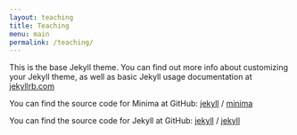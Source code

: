 ```yaml
---
layout: teaching
title: Teaching
menu: main
permalink: /teaching/
---
```


This is the base Jekyll theme. You can find out more info about customizing your Jekyll theme, as well as basic Jekyll usage documentation at [jekyllrb.com](https://jekyllrb.com/)

You can find the source code for Minima at GitHub:
[jekyll][jekyll-organization] /
[minima](https://github.com/jekyll/minima)

You can find the source code for Jekyll at GitHub:
[jekyll][jekyll-organization] /
[jekyll](https://github.com/jekyll/jekyll)


[jekyll-organization]: https://github.com/jekyll
